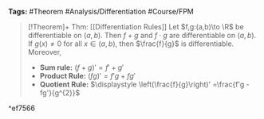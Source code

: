 **Tags:** #Theorem #Analysis/Differentiation #Course/FPM 

> [!Theorem]+ Thm: [[Differentiation Rules]]
> Let $f,g:(a,b)\to \R$ be differentiable on $(a,b)$. Then $f+g$ and $f\cdot g$ are differentiable on $(a,b)$. If $g(x)\ne 0$ for all $x \in (a,b)$, then $\frac{f}{g}$ is differentiable. 
> Moreover,
> - **Sum rule:** $(f+g)' = f' + g'$
> - **Product Rule:** $(fg)'=f'g + fg'$
> - **Quotient Rule:** $\displaystyle \left(\frac{f}{g}\right)' =\frac{f'g - fg'}{g^{2}}$

^ef7566

